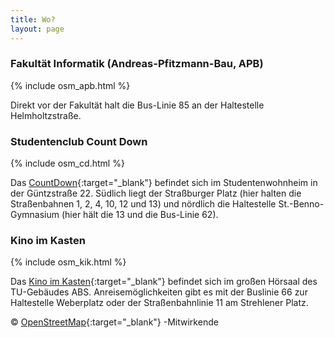 ```yaml
---
title: Wo?
layout: page
---
```


### Fakultät Informatik (Andreas-Pfitzmann-Bau, APB)

{% include osm_apb.html %}

Direkt vor der Fakultät halt die Bus-Linie 85 an der Haltestelle Helmholtzstraße.

### Studentenclub Count Down

{% include osm_cd.html %}

Das [CountDown](http://countdown-dresden.de/){:target="_blank"} befindet sich im Studentenwohnheim in der Güntzstraße 22. Südlich liegt der Straßburger Platz (hier halten die Straßenbahnen 1, 2, 4, 10, 12 und 13) und nördlich die Haltestelle St.-Benno-Gymnasium (hier hält die 13 und die Bus-Linie 62).

### Kino im Kasten

{% include osm_kik.html %}

Das [Kino im Kasten](https://www.kino-im-kasten.de/){:target="_blank"}  befindet sich im großen Hörsaal des TU-Gebäudes ABS. Anreisemöglichkeiten gibt es mit der Buslinie 66 zur Haltestelle Weberplatz oder der Straßenbahnlinie 11 am Strehlener Platz.

© [OpenStreetMap](https://www.openstreetmap.org/copyright/de){:target="_blank"} -Mitwirkende

